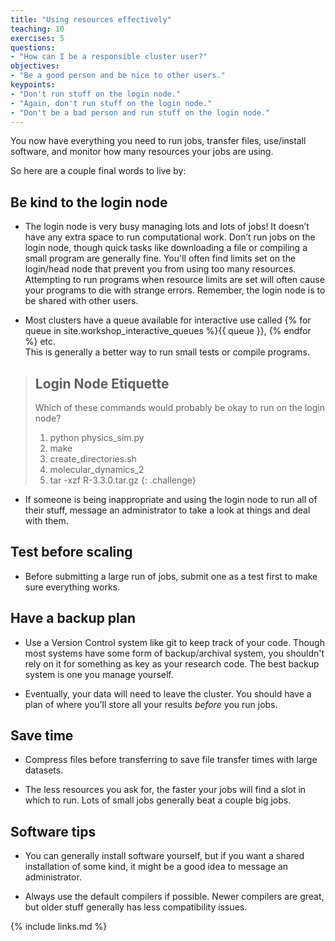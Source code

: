 ```yaml
---
title: "Using resources effectively"
teaching: 10
exercises: 5
questions:
- "How can I be a responsible cluster user?"
objectives:
- "Be a good person and be nice to other users."
keypoints:
- "Don't run stuff on the login node."
- "Again, don't run stuff on the login node."
- "Don't be a bad person and run stuff on the login node."
---
```


You now have everything you need to run jobs, transfer files, use/install software, and monitor how
many resources your jobs are using.

So here are a couple final words to live by:

## Be kind to the login node

* The login node is very busy managing lots and lots of jobs! It doesn’t have any extra space to 
  run computational work. Don’t run jobs on the login node, though quick tasks like downloading 
  a file or compiling a small program are generally fine. You'll often find limits set on the 
  login/head node that prevent you from using too many resources.  Attempting to run programs 
  when resource limits are set will often cause your programs to die with strange errors. 
  Remember, the login node is to be shared with other users.  

* Most clusters have a queue available for interactive use called 
  {% for queue in site.workshop_interactive_queues %}{{ queue }}, {% endfor %} etc.  
  This is generally a better way to run small tests or compile programs.

> ## Login Node Etiquette
> 
> Which of these commands would probably be okay to run on the login node?
> 1. python physics_sim.py
> 2. make
> 3. create_directories.sh
> 4. molecular_dynamics_2
> 5. tar -xzf R-3.3.0.tar.gz
{: .challenge}

* If someone is being inappropriate and using the login node to run all of their stuff, message an
  administrator to take a look at things and deal with them.

## Test before scaling

* Before submitting a large run of jobs, submit one as a test first to make sure everything works.

## Have a backup plan

* Use a Version Control system like git to keep track of your code. Though most systems have some
  form of backup/archival system, you shouldn't rely on it for something as key as your research
  code. The best backup system is one you manage yourself.

* Eventually, your data will need to leave the cluster. You should have a plan of where you’ll 
  store all your results *before* you run jobs.

## Save time

* Compress files before transferring to save file transfer times with large datasets.

* The less resources you ask for, the faster your jobs will find a slot in which to run. Lots of
  small jobs generally beat a couple big jobs.

## Software tips

* You can generally install software yourself, but if you want a shared installation of some kind,
  it might be a good idea to message an administrator.

* Always use the default compilers if possible. Newer compilers are great, but older stuff 
  generally has less compatibility issues.

{% include links.md %}
